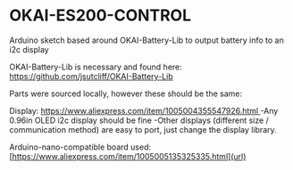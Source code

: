 # OKAI-ES200-CONTROL
Arduino sketch based around OKAI-Battery-Lib to output battery info to an i2c display

OKAI-Battery-Lib is necessary and found here: https://github.com/jsutcliff/OKAI-Battery-Lib

Parts were sourced locally, however these should be the same:

  Display: [https://www.aliexpress.com/item/1005004355547926.html ](url)
  -Any 0.96in OLED i2c display should be fine
  -Other displays (different size / communication method) are easy to port, just change the display library.
  
  Arduino-nano-compatible board used: [https://www.aliexpress.com/item/1005005135325335.html](url)

  
